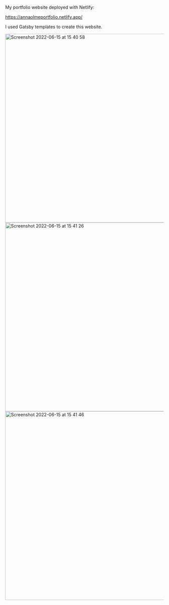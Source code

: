My portfolio website deployed with Netlify:

https://annaolmeportfolio.netlify.app/

I used Gatsby templates to create this website.


<img width="600" alt="Screenshot 2022-06-15 at 15 40 58" src="https://user-images.githubusercontent.com/54401056/173829530-9f82e610-025e-4bb3-b5a2-c567c57ec013.png">
<img width="600" alt="Screenshot 2022-06-15 at 15 41 26" src="https://user-images.githubusercontent.com/54401056/173829553-31a83f23-f7cb-48ba-a92d-34db35c652b1.png">
<img width="600" alt="Screenshot 2022-06-15 at 15 41 46" src="https://user-images.githubusercontent.com/54401056/173829588-80a09992-155b-4279-853c-c0b22f832be5.png"> 
